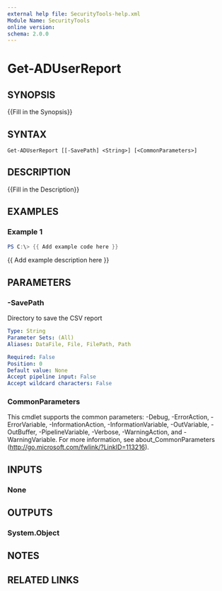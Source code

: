 ```yaml
---
external help file: SecurityTools-help.xml
Module Name: SecurityTools
online version:
schema: 2.0.0
---
```


# Get-ADUserReport

## SYNOPSIS
{{Fill in the Synopsis}}

## SYNTAX

```
Get-ADUserReport [[-SavePath] <String>] [<CommonParameters>]
```

## DESCRIPTION
{{Fill in the Description}}

## EXAMPLES

### Example 1
```powershell
PS C:\> {{ Add example code here }}
```

{{ Add example description here }}

## PARAMETERS

### -SavePath
Directory to save the CSV report

```yaml
Type: String
Parameter Sets: (All)
Aliases: DataFile, File, FilePath, Path

Required: False
Position: 0
Default value: None
Accept pipeline input: False
Accept wildcard characters: False
```

### CommonParameters
This cmdlet supports the common parameters: -Debug, -ErrorAction, -ErrorVariable, -InformationAction, -InformationVariable, -OutVariable, -OutBuffer, -PipelineVariable, -Verbose, -WarningAction, and -WarningVariable.
For more information, see about_CommonParameters (http://go.microsoft.com/fwlink/?LinkID=113216).

## INPUTS

### None

## OUTPUTS

### System.Object
## NOTES

## RELATED LINKS

